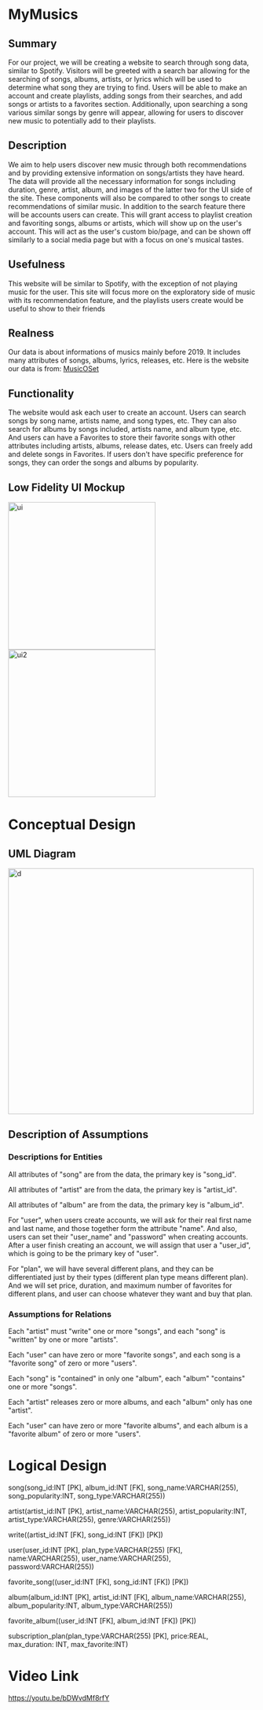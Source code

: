 # MyMusics
## Summary
For our project, we will be creating a website to search through song data, similar to Spotify. Visitors will be greeted with a search bar allowing for the searching of songs, albums, artists, or lyrics which will be used to determine what song they are trying to find. Users will be able to make an account and create playlists, adding songs from their searches, and add songs or artists to a favorites section. Additionally, upon searching a song various similar songs by genre will appear, allowing for users to discover new music to potentially add to their playlists.

## Description
We aim to help users discover new music through both recommendations and by providing extensive information on songs/artists they have heard. The data will provide all the necessary information for songs including duration, genre, artist, album, and images of the latter two for the UI side of the site. These components will also be compared to other songs to create recommendations of similar music. 
In addition to the search feature there will be accounts users can create. This will grant access to playlist creation and favoriting songs, albums or artists, which will show up on the user's account. This will act as the user's custom bio/page, and can be shown off similarly to a social media page but with a focus on one's musical tastes.

## Usefulness
This website will be similar to Spotify, with the exception of not playing music for the user. This site will focus more on the exploratory side of music with its recommendation feature, and the playlists users create would be useful to show to their friends
## Realness
Our data is about informations of musics mainly before 2019. It includes many attributes of songs, albums, lyrics, releases, etc. Here is the website our data is from: [MusicOSet](https://marianaossilva.github.io/DSW2019/#tables)
## Functionality
The website would ask each user to create an account. Users can search songs by song name, artists name, and song types, etc. They can also search for albums by songs included, artists name, and album type, etc. And users can have a Favorites to store their favorite songs with other attributes including artists, albums, release dates, etc. Users can freely add and delete songs in Favorites. If users don't have specific preference for songs, they can order the songs and albums by popularity.
## Low Fidelity UI Mockup
<img src="411 project ui.jpg" alt="ui" width="300"/>              <img src="411 ui log in.jpg" alt="ui2" width="300"/>

# Conceptual Design
## UML Diagram
<img src="UML diagram.png" alt="d" width="500"/>

## Description of Assumptions
### Descriptions for Entities
All attributes of "song" are from the data, the primary key is "song_id".

All attributes of "artist" are from the data, the primary key is "artist_id".

All attributes of "album" are from the data, the primary key is "album_id".

For "user", when users create accounts, we will ask for their real first name and last name, and those together form the attribute "name". And also, users can set their "user_name" and "password" when creating accounts. After a user finish creating an account, we will assign that user a "user_id", which is going to be the primary key of "user".

For "plan", we will have several different plans, and they can be differentiated just by their types (different plan type means different plan). And we will set price, duration, and maximum number of favorites for different plans, and user can choose whatever they want and buy that plan.

### Assumptions for Relations
Each "artist" must "write" one or more "songs", and each "song" is "written" by one or more "artists".

Each "user" can have zero or more "favorite songs", and each song is a "favorite song" of zero or more "users".

Each "song" is "contained" in only one "album", each "album" "contains" one or more "songs".

Each "artist" releases zero or more albums, and each "album" only has one "artist".

Each "user" can have zero or more "favorite albums", and each album is a "favorite album" of zero or more "users".
# Logical Design
song(song_id:INT [PK], album_id:INT [FK], song_name:VARCHAR(255), song_popularity:INT, song_type:VARCHAR(255))

artist(artist_id:INT [PK], artist_name:VARCHAR(255), artist_popularity:INT, artist_type:VARCHAR(255), genre:VARCHAR(255))

write((artist_id:INT [FK], song_id:INT [FK]) [PK])

user(user_id:INT [PK], plan_type:VARCHAR(255) [FK], name:VARCHAR(255), user_name:VARCHAR(255), password:VARCHAR(255))

favorite_song((user_id:INT [FK], song_id:INT [FK]) [PK])

album(album_id:INT [PK], artist_id:INT [FK], album_name:VARCHAR(255), album_popularity:INT, album_type:VARCHAR(255))

favorite_album((user_id:INT [FK], album_id:INT [FK]) [PK])

subscription_plan(plan_type:VARCHAR(255) [PK], price:REAL, max_duration: INT, max_favorite:INT)

# Video Link
https://youtu.be/bDWvdMf8rfY
